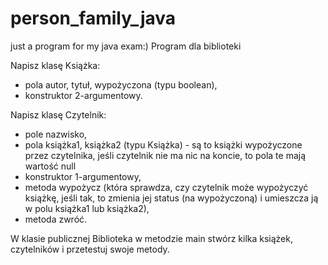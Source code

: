 # person_family_java
just a program for my  java exam:)
Program dla biblioteki

Napisz klasę Książka:
- pola autor, tytuł, wypożyczona (typu boolean),
- konstruktor 2-argumentowy.

Napisz klasę Czytelnik:
- pole nazwisko,
- pola książka1, książka2 (typu Książka) - są to książki wypożyczone przez czytelnika, jeśli czytelnik nie ma nic na koncie, to pola te mają wartość null
- konstruktor 1-argumentowy,
- metoda wypożycz (która sprawdza, czy czytelnik może wypożyczyć książkę, jeśli tak, to zmienia jej status (na wypożyczoną) i umieszcza ją w polu książka1 lub książka2),
- metoda zwróć.

W klasie publicznej Biblioteka w metodzie main stwórz kilka książek, czytelników i przetestuj swoje metody.
